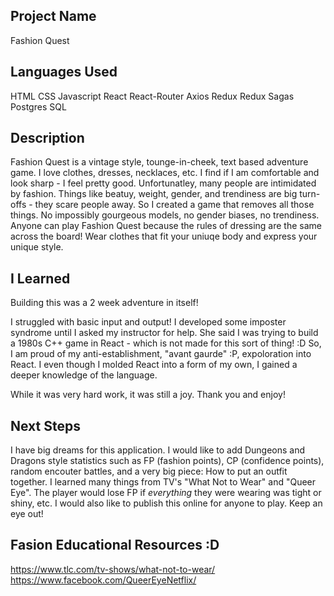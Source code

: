 
## Project Name
Fashion Quest

## Languages Used
HTML
CSS
Javascript
React
React-Router
Axios
Redux
Redux Sagas
Postgres SQL

## Description
Fashion Quest is a vintage style, tounge-in-cheek, text based adventure game.
I love clothes, dresses, necklaces, etc. I find if I am comfortable and look sharp - I feel pretty good.
Unfortunatley, many people are intimidated by fashion. Things like beatuy, weight, gender, and trendiness are big turn-offs - they scare people away.
So I created a game that removes all those things. No impossibly gourgeous models, no gender biases, no trendiness. 
Anyone can play Fashion Quest because the rules of dressing are the same across the board! Wear clothes that fit your uniuqe body and express your unique style.

## I Learned
Building this was a 2 week adventure in itself! 

I struggled with basic input and output! I developed some imposter syndrome until I asked my instructor for help. She said I was trying to build a 1980s C++ game in React - which is not made for this sort of thing! :D
So, I am proud of my anti-establishment, "avant gaurde" :P, expoloration into React.
I even though I molded React into a form of my own, I gained a deeper knowledge of the language.

While it was very hard work, it was still a joy.
Thank you and enjoy!

## Next Steps
I have big dreams for this application. I would like to add Dungeons and Dragons style statistics such as FP (fashion points), CP (confidence points), random encouter battles, and a very big piece:
How to put an outfit together. I learned many things from TV's "What Not to Wear" and "Queer Eye".
The player would lose FP if *everything* they were wearing was tight or shiny, etc.
I would also like to publish this online for anyone to play. Keep an eye out!

## Fasion Educational Resources :D
https://www.tlc.com/tv-shows/what-not-to-wear/
https://www.facebook.com/QueerEyeNetflix/
